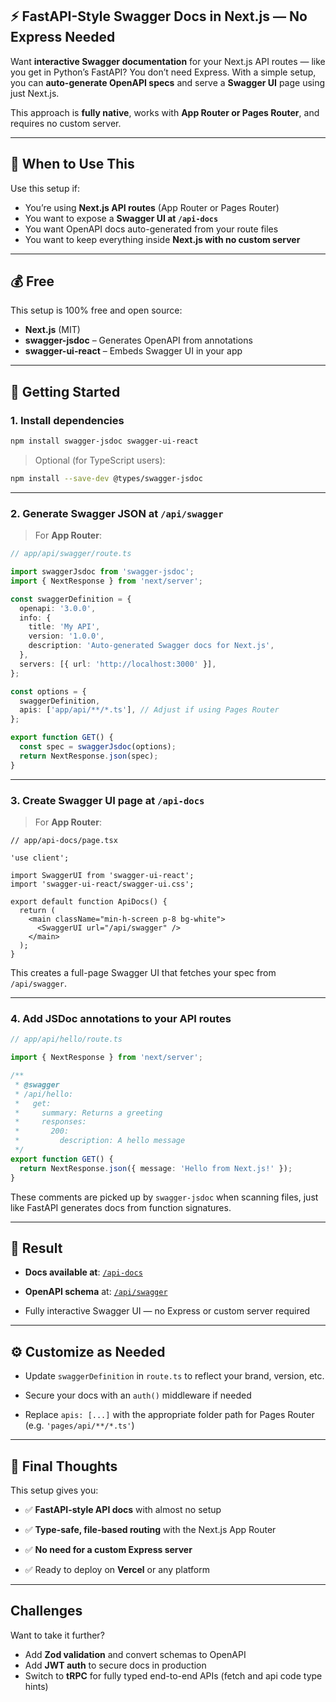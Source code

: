## ⚡ FastAPI-Style Swagger Docs in Next.js — No Express Needed

Want **interactive Swagger documentation** for your Next.js API routes — like you get in Python’s FastAPI? You don’t need Express. With a simple setup, you can **auto-generate OpenAPI specs** and serve a **Swagger UI** page using just Next.js.

This approach is **fully native**, works with **App Router or Pages Router**, and requires no custom server.

---

## 🧩 When to Use This

Use this setup if:
- You’re using **Next.js API routes** (App Router or Pages Router)
- You want to expose a **Swagger UI at `/api-docs`**
- You want OpenAPI docs auto-generated from your route files
- You want to keep everything inside **Next.js with no custom server**

---

## 💰 Free

This setup is 100% free and open source:

- **Next.js** (MIT)
- **swagger-jsdoc** – Generates OpenAPI from annotations
- **swagger-ui-react** – Embeds Swagger UI in your app

---

## 🧪 Getting Started

### 1. Install dependencies

```bash
npm install swagger-jsdoc swagger-ui-react
```

> Optional (for TypeScript users):

```bash
npm install --save-dev @types/swagger-jsdoc
```

---

### 2. Generate Swagger JSON at `/api/swagger`

> For **App Router**:

```ts
// app/api/swagger/route.ts

import swaggerJsdoc from 'swagger-jsdoc';
import { NextResponse } from 'next/server';

const swaggerDefinition = {
  openapi: '3.0.0',
  info: {
    title: 'My API',
    version: '1.0.0',
    description: 'Auto-generated Swagger docs for Next.js',
  },
  servers: [{ url: 'http://localhost:3000' }],
};

const options = {
  swaggerDefinition,
  apis: ['app/api/**/*.ts'], // Adjust if using Pages Router
};

export function GET() {
  const spec = swaggerJsdoc(options);
  return NextResponse.json(spec);
}
```

---

### 3. Create Swagger UI page at `/api-docs`

> For **App Router**:

```tsx
// app/api-docs/page.tsx

'use client';

import SwaggerUI from 'swagger-ui-react';
import 'swagger-ui-react/swagger-ui.css';

export default function ApiDocs() {
  return (
    <main className="min-h-screen p-8 bg-white">
      <SwaggerUI url="/api/swagger" />
    </main>
  );
}
```

This creates a full-page Swagger UI that fetches your spec from `/api/swagger`.

---

### 4. Add JSDoc annotations to your API routes

```ts
// app/api/hello/route.ts

import { NextResponse } from 'next/server';

/**
 * @swagger
 * /api/hello:
 *   get:
 *     summary: Returns a greeting
 *     responses:
 *       200:
 *         description: A hello message
 */
export function GET() {
  return NextResponse.json({ message: 'Hello from Next.js!' });
}
```

These comments are picked up by `swagger-jsdoc` when scanning files, just like FastAPI generates docs from function signatures.

---

## 📘 Result

- **Docs available at**: [`/api-docs`](http://localhost:3000/api-docs)
    
- **OpenAPI schema** at: [`/api/swagger`](http://localhost:3000/api/swagger)
    
- Fully interactive Swagger UI — no Express or custom server required
    

---

## ⚙️ Customize as Needed

- Update `swaggerDefinition` in `route.ts` to reflect your brand, version, etc.
    
- Secure your docs with an `auth()` middleware if needed
    
- Replace `apis: [...]` with the appropriate folder path for Pages Router (e.g. `'pages/api/**/*.ts'`)
    

---

## 🧠 Final Thoughts

This setup gives you:

- ✅ **FastAPI-style API docs** with almost no setup
    
- ✅ **Type-safe, file-based routing** with the Next.js App Router
    
- ✅ **No need for a custom Express server**
    
- ✅ Ready to deploy on **Vercel** or any platform
    

---

## **Challenges** 

Want to take it further?
- Add **Zod validation** and convert schemas to OpenAPI
- Add **JWT auth** to secure docs in production
- Switch to **tRPC** for fully typed end-to-end APIs (fetch and api code type hints)
